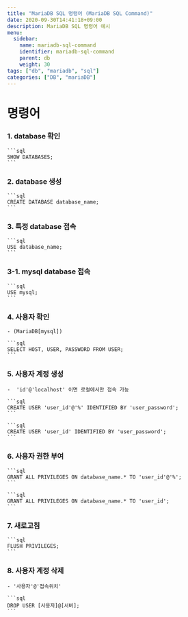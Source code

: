 ```yaml
---
title: "MariaDB SQL 명령어 (MariaDB SQL Command)"
date: 2020-09-30T14:41:18+09:00
description: MariaDB SQL 명령어 예시
menu:
  sidebar:
    name: mariadb-sql-command
    identifier: mariadb-sql-command
    parent: db
    weight: 30
tags: ["db", "mariadb", "sql"]
categories: ["DB", "mariaDB"]
---
```




# 명령어

### 1. database 확인

    ```sql
    SHOW DATABASES;
    ```

### 2. database 생성

    ```sql
    CREATE DATABASE database_name;
    ```

### 3. 특정 database 접속

    ```sql
    USE database_name;
    ```

### 3-1. mysql database 접속

    ```sql
    USE mysql;
    ```

### 4. 사용자 확인
    - (MariaDB[mysql])

    ```sql
    SELECT HOST, USER, PASSWORD FROM USER;
    ```

### 5. 사용자 계정 생성
    -  'id'@'localhost' 이면 로컬에서만 접속 가능

    ```sql
    CREATE USER 'user_id'@'%' IDENTIFIED BY 'user_password';
    ```

    ```sql
    CREATE USER 'user_id' IDENTIFIED BY 'user_password';
    ```

### 6. 사용자 권한 부여

    ```sql
    GRANT ALL PRIVILEGES ON database_name.* TO 'user_id'@'%';
    ```

    ```sql
    GRANT ALL PRIVILEGES ON database_name.* TO 'user_id';
    ```

### 7. 새로고침

    ```sql
    FLUSH PRIVILEGES;
    ```

### 8. 사용자 계정 삭제
    - '사용자'@'접속위치'

    ```sql
    DROP USER [사용자]@[서버];
    ```